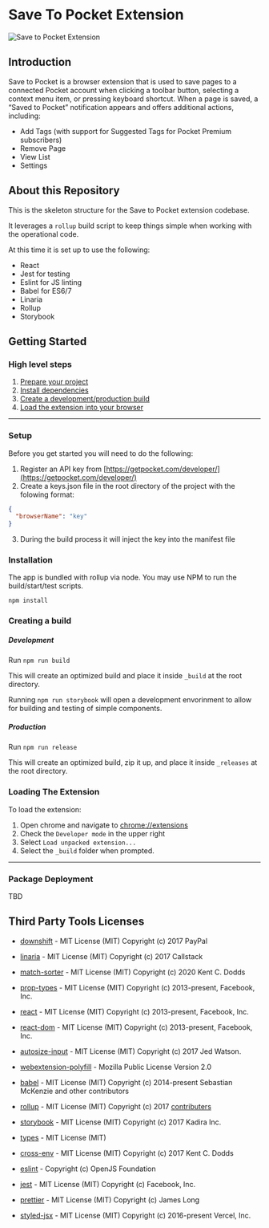 # Save To Pocket Extension

![Save to Pocket Extension](http://assets.getpocket.com/images/github/Save_to_Pocket.png)

## Introduction

Save to Pocket is a browser extension that is used to save pages to a connected Pocket account when clicking a toolbar button, selecting a context menu item, or pressing keyboard shortcut. When a page is saved, a “Saved to Pocket” notification appears and offers additional actions, including:

- Add Tags (with support for Suggested Tags for Pocket Premium subscribers)
- Remove Page
- View List
- Settings

## About this Repository

This is the skeleton structure for the Save to Pocket extension codebase.

It leverages a `rollup` build script to keep things simple when working with the operational code.

At this time it is set up to use the following:

- React
- Jest for testing
- Eslint for JS linting
- Babel for ES6/7
- Linaria
- Rollup
- Storybook

## Getting Started

### High level steps

1. [Prepare your project](#setupanchor)
1. [Install dependencies](#installanchor)
1. [Create a development/production build](#buildanchor)
1. [Load the extension into your browser](#loadinganchor)

---

<a name="setupanchor"></a>

### Setup

Before you get started you will need to do the following:

1. Register an API key from [https://getpocket.com/developer/](https://getpocket.com/developer/)
2. Create a keys.json file in the root directory of the project with the
   folowing format:

```json
{
  "browserName": "key"
}
```

3. During the build process it will inject the key into the manifest file

<a name="installanchor"></a>

### Installation

The app is bundled with rollup via node. You may use NPM to run the build/start/test scripts.

`npm install`

<a name="buildanchor"></a>

### Creating a build

##### _Development_

Run `npm run build`

This will create an optimized build and place it inside `_build` at the root
directory.

Running `npm run storybook` will open a development envorinment to allow for building and testing of simple components.

##### _Production_

Run `npm run release`

This will create an optimized build, zip it up, and place it inside `_releases` at the root
directory.

<a name="loadinganchor"></a>

### Loading The Extension

To load the extension:

1. Open chrome and navigate to [chrome://extensions](chrome://extensions)
2. Check the `Developer mode` in the upper right
3. Select `Load unpacked extension...`
4. Select the `_build` folder when prompted.

---

### Package Deployment

TBD

## Third Party Tools Licenses

- [downshift](https://github.com/downshift-js/downshift) - MIT License (MIT) Copyright (c) 2017 PayPal
- [linaria](https://github.com/callstack/linaria) - MIT License (MIT) Copyright (c) 2017 Callstack
- [match-sorter](https://github.com/kentcdodds/match-sorter) - MIT License (MIT) Copyright (c) 2020 Kent C. Dodds
- [prop-types](https://github.com/facebook/prop-types) - MIT License (MIT) Copyright (c) 2013-present, Facebook, Inc.
- [react](https://github.com/facebook/react) - MIT License (MIT) Copyright (c) 2013-present, Facebook, Inc.
- [react-dom](https://github.com/facebook/react) - MIT License (MIT) Copyright (c) 2013-present, Facebook, Inc.
- [autosize-input](https://github.com/JedWatson/react-input-autosize) - MIT License (MIT) Copyright (c) 2017 Jed Watson.
- [webextension-polyfill](https://github.com/mozilla/webextension-polyfill) - Mozilla Public License Version 2.0

- [babel](https://github.com/babel/babel) - MIT License (MIT) Copyright (c) 2014-present Sebastian McKenzie and other contributors
- [rollup](https://github.com/rollup/rollup) - MIT License (MIT) Copyright (c) 2017 [contributers](https://github.com/rollup/rollup/graphs/contributors)
- [storybook](https://github.com/storybookjs/storybook/) - MIT License (MIT) Copyright (c) 2017 Kadira Inc.
- [types](https://github.com/DefinitelyTyped/DefinitelyTyped) - MIT License (MIT)
- [cross-env](https://github.com/kentcdodds/cross-env) - MIT License (MIT) Copyright (c) 2017 Kent C. Dodds
- [eslint](https://github.com/eslint/eslint) - Copyright (c) OpenJS Foundation
- [jest](https://github.com/facebook/jest) - MIT License (MIT) Copyright (c) Facebook, Inc.
- [prettier](https://github.com/prettier/prettier) - MIT License (MIT) Copyright (c) James Long
- [styled-jsx](https://github.com/vercel/styled-jsx) - MIT License (MIT) Copyright (c) 2016-present Vercel, Inc.
